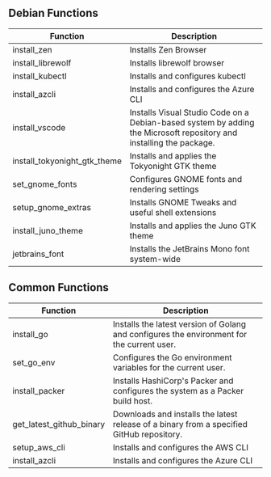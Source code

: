 
## Debian Functions

| Function | Description |
|---|---|
| install_zen | Installs Zen Browser |
| install_librewolf | Installs librewolf browser |
| install_kubectl | Installs and configures kubectl |
| install_azcli | Installs and configures the Azure CLI |
| install_vscode | Installs Visual Studio Code on a Debian-based system by adding the Microsoft repository and installing the package. |
| install_tokyonight_gtk_theme | Installs and applies the Tokyonight GTK theme |
| set_gnome_fonts | Configures GNOME fonts and rendering settings |
| setup_gnome_extras | Installs GNOME Tweaks and useful shell extensions |
| install_juno_theme | Installs and applies the Juno GTK theme |
| jetbrains_font | Installs the JetBrains Mono font system-wide |

## Common Functions

| Function | Description |
|---|---|
| install_go | Installs the latest version of Golang and configures the environment for the current user. |
| set_go_env | Configures the Go environment variables for the current user. |
| install_packer | Installs HashiCorp's Packer and configures the system as a Packer build host. |
| get_latest_github_binary | Downloads and installs the latest release of a binary from a specified GitHub repository. |
| setup_aws_cli | Installs and configures the AWS CLI |
| install_azcli | Installs and configures the Azure CLI |